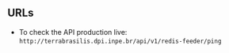 ## URLs

* To check the API production live: `http://terrabrasilis.dpi.inpe.br/api/v1/redis-feeder/ping`

